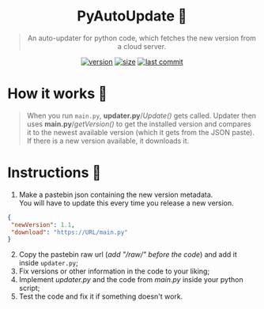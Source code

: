 <div align="center">
  
  # PyAutoUpdate 🎉
  
  > An auto-updater for python code, which fetches the new version from a cloud server.

  [![version](https://img.shields.io/github/v/release/Theta69/PyAutoUpdate?include_prereleases)]()
  [![size](https://img.shields.io/github/languages/code-size/Theta69/PyAutoUpdate)]()
  [![last commit](https://img.shields.io/github/last-commit/Theta69/PyAutoUpdate)]()
  
</div>

# How it works 🤯

> When you run `main.py`, **updater.py**/*Update()* gets called. Updater then uses **main.py**/*getVersion()* to get the installed version and compares it to the newest available version (which it gets from the JSON paste). If there is a new version available, it downloads it.

# Instructions 🤔

1. Make a pastebin json containing the new version metadata.<br>
You will have to update this every time you release a new version.

```json
{
 "newVersion": 1.1,
 "download": "https://URL/main.py"
}
```

2. Copy the pastebin raw url (*add "/raw/" before the code*) and add it inside `updater.py`;
3. Fix versions or other information in the code to your liking;
4. Implement *updater.py* and the code from *main.py* inside your python script;
5. Test the code and fix it if something doesn't work.
